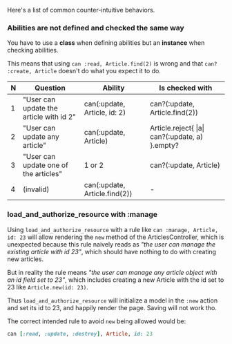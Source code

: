 Here's a list of common counter-intuitive behaviors.

### Abilities are not defined and checked the same way

You have to use a **class** when defining abilities but an **instance** when checking abilities.

This means that using `can :read, Article.find(2)` is wrong and that `can? :create, Article` doesn't do what you expect it to do.

| N | Question                                | Ability                       | Is checked with                                         |
|---|-----------------------------------------|-------------------------------|---------------------------------------------------------|
| 1 | "User can update the article with id 2" | can(:update, Article, id: 2)  | can?(:update, Article.find(2))                          |
| 2 | "User can update any article"           | can(:update, Article)         | Article.reject{ &#124;a&#124; can?(:update, a) }.empty? |
| 3 | "User can update one of the articles"   | 1 or 2                        | can?(:update, Article)                                  |
| 4 | (invalid)                               | can(:update, Article.find(2)) | -                                                       |


### load_and_authorize_resource with :manage

Using `load_and_authorize_resource` with a rule like `can :manage, Article, id: 23` will allow rendering the `new` method of the ArticlesController, which is unexpected because this rule naively reads as _"the user can manage the existing article with id 23"_, which should have nothing to do with creating new articles.

But in reality the rule means _"the user can manage any article object with an id field set to 23"_, which includes creating a new Article with the id set to 23 like `Article.new(id: 23)`.

Thus `load_and_authorize_resource` will initialize a model in the `:new` action and set its id to 23, and happily render the page. Saving will not work tho.

The correct intended rule to avoid `new` being allowed would be:

``` ruby
can [:read, :update, :destroy], Article, id: 23
```